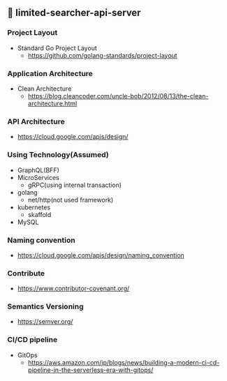 ## 🚧 limited-searcher-api-server

### Project Layout
- Standard Go Project Layout
    - https://github.com/golang-standards/project-layout

### Application Architecture
- Clean Architecture
    - https://blog.cleancoder.com/uncle-bob/2012/08/13/the-clean-architecture.html

### API Architecture
- https://cloud.google.com/apis/design/

### Using Technology(Assumed)
- GraphQL(BFF)
- MicroServices
  - gRPC(using internal transaction)
- golang
  - net/http(not used framework)
- kubernetes
  - skaffold
- MySQL

### Naming convention
- https://cloud.google.com/apis/design/naming_convention

### Contribute
- https://www.contributor-covenant.org/

### Semantics Versioning
- https://semver.org/

### CI/CD pipeline
- GitOps
  - https://aws.amazon.com/jp/blogs/news/building-a-modern-ci-cd-pipeline-in-the-serverless-era-with-gitops/
  